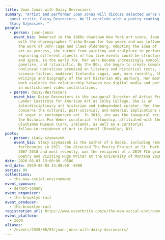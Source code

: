 ```yaml
---
title: Joan Jonas with Daisy Desrosiers
summary: "Artist and performer Joan Jonas will discuss selected works with Rail
  guest critic, Daisy Desrosiers. We'll conclude with a poetry reading from
  Stacy Szymaszek. "
people:
  - person: joan-jonas
    event_bio: Immersed in the 1960s downtown New York art scene, Joan Jonas studied
      with the choreographer Trisha Brown for two years and was influenced by
      the work of John Cage and Claes Oldenburg. Adopting the idea of
      art-as-process, she turned from painting and sculpture to performance art,
      exploring different aspects of how live events could be structured in time
      and space. In the early 70s, her work became increasingly symbolic,
      gamelike, and ritualistic. By the 80s, she began to create complex,
      nonlinear narratives premised on literary and historical texts, including
      science-fiction, medieval Icelandic sagas, and, more recently, the
      writings and biography of the art historian Aby Warburg. Her most recent
      work explores the relationship between new digital media and performance
      in multichannel video installations.
  - person: daisy-desrosiers
    event_bio: Daisy Desrosiers is the inaugural Director of Artist Programs at the
      Lunder Institute for American Art at Colby College. She is an
      interdisciplinary art historian and independent curator. Her thesis
      concerns the cultural, post-colonial, and material implications of the use
      of sugar in contemporary art. In 2018, she was the inaugural recipient of
      the Nicholas Fox Weber curatorial fellowship, affiliated with the
      Glucksman Museum (Cork, Ireland), as well as a curatorial
      fellow-in-residence at Art in General (Brooklyn, NY).
poets:
  - person: stacy-szymaszek
    event_bio: Stacy Szymaszek is the author of 6 books, including Famous Hermits,
      forthcoming in 2021. She directed The Poetry Project at St. Mark's from
      2007-2018 and most recently, was the recipient of a 2019 FCA grant in
      poetry and Visiting Hugo Writer at the University of Montana 2018-19.
date: 2020-08-03 13:00:00 -0500
end_date: 2020-08-03 14:00:00 -0500
series: 99
collections:
  - the-new-social-environment
event_sponsor:
  - dermot-comany
event_organizer:
  - the-brooklyn-rail
event_producer:
  - the-brooklyn-rail
registration_url: https://www.eventbrite.com/e/the-new-social-environment-99-joan-jonas-tickets-115351720100
event_platform:
  - zoom
aliases:
  - /events/2020/08/03/joan-jonas-with-daisy-desrosiers/
---
```

